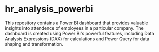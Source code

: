 # hr_analysis_powerbi
This repository contains a Power BI dashboard that provides valuable insights into attendence of employees in a particular company. The dashboard is created using Power BI's powerful features, including Data Analysis Expressions (DAX) for calculations and Power Query for data shaping and transformation.
